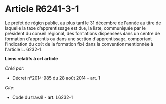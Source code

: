 # Article R6241-3-1

Le préfet de région publie, au plus tard le 31 décembre de l'année au titre de laquelle la taxe d'apprentissage est due, la
liste, communiquée par le président du conseil régional, des formations dispensées dans un centre de formation d'apprentis ou
dans une section d'apprentissage, comportant l'indication du coût de la formation fixé dans la convention mentionnée à
l'article L. 6232-1.

**Liens relatifs à cet article**

_Créé par_:

  - Décret n°2014-985 du 28 août 2014 - art. 1

_Cite_:

  - Code du travail - art. L6232-1
